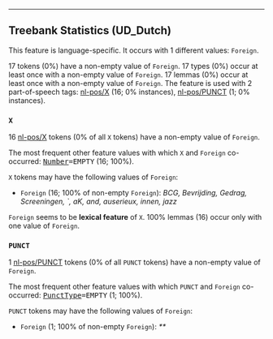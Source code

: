 

--------------------------------------------------------------------------------

## Treebank Statistics (UD_Dutch)

This feature is language-specific.
It occurs with 1 different values: `Foreign`.

17 tokens (0%) have a non-empty value of `Foreign`.
17 types (0%) occur at least once with a non-empty value of `Foreign`.
17 lemmas (0%) occur at least once with a non-empty value of `Foreign`.
The feature is used with 2 part-of-speech tags: [nl-pos/X]() (16; 0% instances), [nl-pos/PUNCT]() (1; 0% instances).

### `X`

16 [nl-pos/X]() tokens (0% of all `X` tokens) have a non-empty value of `Foreign`.

The most frequent other feature values with which `X` and `Foreign` co-occurred: <tt><a href="Number.html">Number</a>=EMPTY</tt> (16; 100%).

`X` tokens may have the following values of `Foreign`:

* `Foreign` (16; 100% of non-empty `Foreign`): <em>BCG, Bevrijding, Gedrag, Screeningen, `, aK, and, auserieux, innen, jazz</em>

`Foreign` seems to be **lexical feature** of `X`. 100% lemmas (16) occur only with one value of `Foreign`.

### `PUNCT`

1 [nl-pos/PUNCT]() tokens (0% of all `PUNCT` tokens) have a non-empty value of `Foreign`.

The most frequent other feature values with which `PUNCT` and `Foreign` co-occurred: <tt><a href="PunctType.html">PunctType</a>=EMPTY</tt> (1; 100%).

`PUNCT` tokens may have the following values of `Foreign`:

* `Foreign` (1; 100% of non-empty `Foreign`): <em>**</em>

